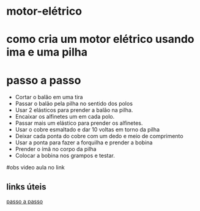 # motor-elétrico

# como cria um motor elétrico usando ima e uma pilha 

# passo a passo 

- Cortar o balão em uma tira
- Passar o balão pela pilha no sentido dos polos
- Usar 2 elásticos para prender a balão na pilha.
- Encaixar os alfinetes um em cada polo.
- Passar mais um elástico para prender os alfinetes.
- Usar o cobre esmaltado e dar 10 voltas em torno da pilha
- Deixar cada ponta do cobre com um dedo e meio de comprimento
- Usar a ponta para fazer a forquilha e prender a bobina
- Prender o ímã no corpo da pilha
- Colocar a  bobina nos grampos e testar.

#obs video aula no link


## links úteis
[passo a passo ](https://www.youtube.com/watch?v=7qlxnqJtCzc)
